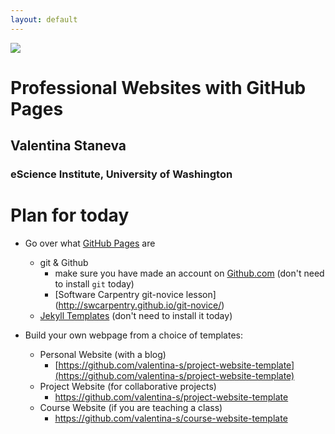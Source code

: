 ```yaml
---
layout: default
---
```


<img src="{{ site.url }}{{ site.baseurl }}/assets/img/eScience.png">


# Professional Websites with GitHub Pages

## Valentina Staneva
### eScience Institute, University of Washington

# Plan for today
* Go over what [GitHub Pages](https://pages.github.com/) are
  * git & Github
    * make sure you have made an account on [Github.com](Github.com) (don't need to install `git` today)
    * [Software Carpentry git-novice lesson] (http://swcarpentry.github.io/git-novice/)
  * [Jekyll Templates](https://jekyllrb.com/) (don't need to install it today)
 
* Build your own webpage from a choice of templates:
  * Personal Website (with a blog)
    * [https://github.com/valentina-s/project-website-template](https://github.com/valentina-s/project-website-template)   
  * Project Website (for collaborative projects)
    * https://github.com/valentina-s/project-website-template
  * Course Website (if you are teaching a class)
    * https://github.com/valentina-s/course-website-template
